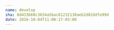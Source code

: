 ```yaml
---
name: develop
sha: 8d433b60c3634a5bac61232138aeb2d82ddfe99d
date: 2016-10-04T11:08:17-03:00
---
```

